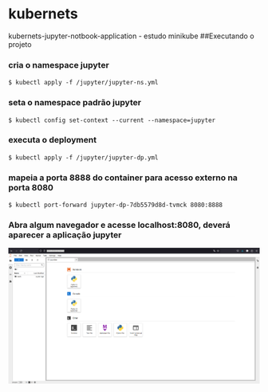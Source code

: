 # kubernets
kubernets-jupyter-notbook-application - estudo minikube
##Executando o projeto
### cria o namespace jupyter
```
$ kubectl apply -f /jupyter/jupyter-ns.yml
```
### seta o namespace padrão jupyter
```
$ kubectl config set-context --current --namespace=jupyter
```
### executa o deployment
```
$ kubectl apply -f /jupyter/jupyter-dp.yml
```
### mapeia a porta 8888 do container para acesso externo na porta 8080
```
$ kubectl port-forward jupyter-dp-7db5579d8d-tvmck 8080:8888
```
### Abra algum navegador e acesse localhost:8080, deverá aparecer a aplicação jupyter
![img.png](img.png)